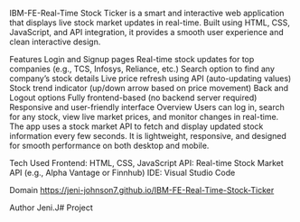 IBM-FE-Real-Time Stock Ticker is a smart and interactive web application that displays live stock market updates in real-time. Built using HTML, CSS, JavaScript, and API integration, it provides a smooth user experience and clean interactive design.

Features
Login and Signup pages
Real-time stock updates for top companies (e.g., TCS, Infosys, Reliance, etc.)
Search option to find any company’s stock details
Live price refresh using API (auto-updating values)
Stock trend indicator (up/down arrow based on price movement)
Back and Logout options
Fully frontend-based (no backend server required)
Responsive and user-friendly interface
Overview
Users can log in, search for any stock, view live market prices, and monitor changes in real-time. The app uses a stock market API to fetch and display updated stock information every few seconds. It is lightweight, responsive, and designed for smooth performance on both desktop and mobile.

Tech Used
Frontend: HTML, CSS, JavaScript API: Real-time Stock Market API (e.g., Alpha Vantage or Finnhub) IDE: Visual Studio Code

Domain
https://jeni-johnson7.github.io/IBM-FE-Real-Time-Stock-Ticker

Author
Jeni.J# Project
